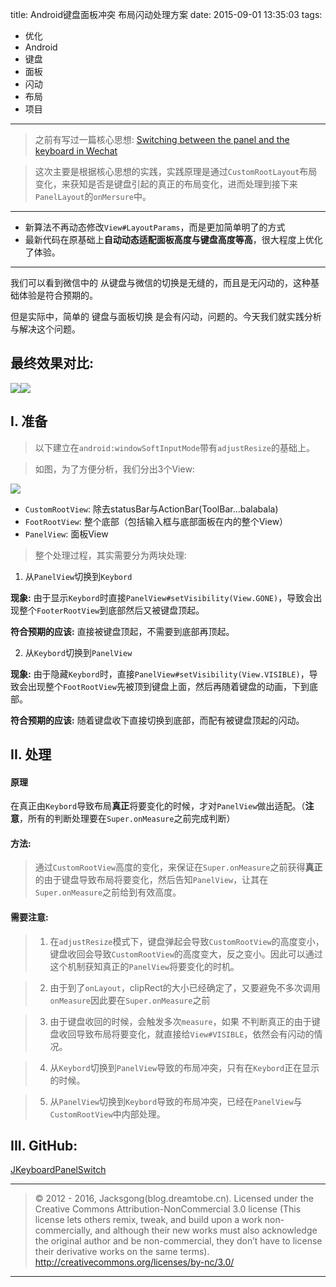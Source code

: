 title: Android键盘面板冲突 布局闪动处理方案
date: 2015-09-01 13:35:03
tags:
- 优化
- Android
- 键盘
- 面板
- 闪动
- 布局
- 项目

---

> 之前有写过一篇核心思想: [Switching between the panel and the keyboard in Wechat](http://blog.dreamtobe.cn/2015/02/07/Switching-between-the-panel-and-the-keyboard/)

> 这次主要是根据核心思想的实践，实践原理是通过`CustomRootLayout`布局变化，来获知是否是键盘引起的真正的布局变化，进而处理到接下来`PanelLayout`的`onMersure`中。

---

- 新算法不再动态修改`View#LayoutParams`，而是更加简单明了的方式
- 最新代码在原基础上**自动动态适配面板高度与键盘高度等高**，很大程度上优化了体验。

---

我们可以看到微信中的 从键盘与微信的切换是无缝的，而且是无闪动的，这种基础体验是符合预期的。

但是实际中，简单的 键盘与面板切换 是会有闪动，问题的。今天我们就实践分析与解决这个问题。

<!--more-->
## 最终效果对比:

![](/img/resolve_mv.gif)![](/img/unresolve_mv.gif)


## I. 准备

> 以下建立在`android:windowSoftInputMode`带有`adjustResize`的基础上。

> 如图，为了方便分析，我们分出3个View:

![](/img/WeChat_1435588322.png)

- `CustomRootView`: 除去statusBar与ActionBar(ToolBar...balabala)
- `FootRootView`: 整个底部（包括输入框与底部面板在内的整个View）
- `PanelView`: 面板View

> 整个处理过程，其实需要分为两块处理:

1. 从`PanelView`切换到`Keybord`

**现象:** 由于显示`Keybord`时直接`PanelView#setVisibility(View.GONE)`，导致会出现整个`FooterRootView`到底部然后又被键盘顶起。

**符合预期的应该:** 直接被键盘顶起，不需要到底部再顶起。

2. 从`Keybord`切换到`PanelView`

**现象:** 由于隐藏`Keybord`时，直接`PanelView#setVisibility(View.VISIBLE)`，导致会出现整个`FootRootView`先被顶到键盘上面，然后再随着键盘的动画，下到底部。

**符合预期的应该:** 随着键盘收下直接切换到底部，而配有被键盘顶起的闪动。

## II. 处理

#### 原理

在真正由`Keybord`导致布局**真正**将要变化的时候，才对`PanelView`做出适配。（**注意**，所有的判断处理要在`Super.onMeasure`之前完成判断）

#### 方法:

> 通过`CustomRootView`高度的变化，来保证在`Super.onMeasure`之前获得**真正**的由于键盘导致布局将要变化，然后告知`PanelView`，让其在`Super.onMeasure`之前给到有效高度。

#### 需要注意:

> 1) 在`adjustResize`模式下，键盘弹起会导致`CustomRootView`的高度变小，键盘收回会导致`CustomRootView`的高度变大，反之变小。因此可以通过这个机制获知真正的`PanelView`将要变化的时机。


> 2) 由于到了`onLayout`，clipRect的大小已经确定了，又要避免不多次调用`onMeasure`因此要在`Super.onMeasure`之前

> 3) 由于键盘收回的时候，会触发多次`measure`，如果 不判断真正的由于键盘收回导致布局将要变化，就直接给`View#VISIBLE`，依然会有闪动的情况。

> 4) 从`Keybord`切换到`PanelView`导致的布局冲突，只有在`Keybord`正在显示的时候。

> 5) 从`PanelView`切换到`Keybord`导致的布局冲突，已经在`PanelView`与`CustomRootView`中内部处理。

## III. GitHub:

[JKeyboardPanelSwitch](https://github.com/Jacksgong/JKeyboardPanelSwitch)

---

> © 2012 - 2016, Jacksgong(blog.dreamtobe.cn). Licensed under the Creative Commons Attribution-NonCommercial 3.0 license (This license lets others remix, tweak, and build upon a work non-commercially, and although their new works must also acknowledge the original author and be non-commercial, they don’t have to license their derivative works on the same terms). http://creativecommons.org/licenses/by-nc/3.0/

---
